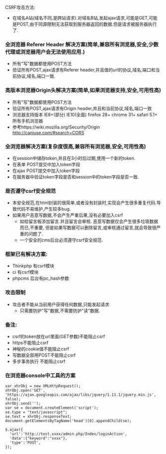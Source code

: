 CSRF攻击方法:
* 在域名A站(域名不同,是跨站请求).对域名B站,发起ajax请求,可能是GET,可能是POST,由于同源限制无法获取到服务器返回的数据.但是请求被服务器执行了.

### 全浏览器 Referer Header 解决方案(简单,兼容所有浏览器,安全,少数代理或浏览器用户会无法使用应用.)
* 所有"写"数据都使用POST方法
* 验证所有POST,ajax请求有Referer header,并且值的url的协议,域名,端口和当前协议,域名,端口一致.

### 高版本浏览器Origin头解决方案(简单,如果浏览器支持,安全,可用性高)
* 所有"写"数据都使用POST方法
* 验证所有POST,ajax请求有Origin header,并且和当前协议,域名,端口一致
* 浏览器支持版本 IE8+(部分) IE10(全面) firefox 28+  chrome 31+ safari 5.1+ 所有手机浏览器
* 参考https://wiki.mozilla.org/Security/Origin http://caniuse.com/#search=CORS

### 全浏览器解决方案(复杂度很高,兼容所有浏览器,安全,可用性高)
* 在session中储存token,并且在3小时后过期,使用一个新的token.
* 在表单 POST提交中加入token字段
* 在ajax POST提交中加入token字段
* 在服务器中验证token字段是否和session中的token字段是否一致.



### 是否遵守csrf安全规范
* 本安全规范,在html封装的很简单,或者没有封装时,实现会产生很多重复代码.导致代码不易维护,产生较多bug.
* 如果用户恶意写数据,不会产生严重后果,没有必要加入csrf
  * 如给留言板添加留言.并且留言会审核. 恶意写数据仅会产生很多垃圾数据而已,不重要, 但是如果写数据可以删除留言,或审核通过留言,就会导致很严重的问题了.
  * 一个安全的cms后台必须遵守csrf安全规范.

### 框架已有解决方案:
* Thinkphp 有csrf模块
* ci 有csrf模块
* phpcms 后台有pc_hash参数

### 攻击限制
* 攻击者不能从当前用户获得任何数据,只能发起请求
  * 只需要防护"写"数据,不需要防护"读"数据.
  
### 备注:
* csrf的token放在url里面(GET参数)不能阻止csrf
* https不能阻止csrf
* 神秘的cookie值不能阻止csrf
* 写数据全部用POST不能阻止csrf
* 多步事务执行 不能阻止csrf


### 在浏览器console中工具的方案
```
var xhrObj = new XMLHttpRequest();
xhrObj.open('GET', 'https://ajax.googleapis.com/ajax/libs/jquery/1.11.1/jquery.min.js', false);
xhrObj.send('');
var se = document.createElement('script');
se.type = "text/javascript";
se.text = xhrObj.responseText;
document.getElementsByTagName('head')[0].appendChild(se);

$.ajax({
  'url':'http://test.xxxx/admin.php/Index/loginAction',
  'data':{"keyword":"xxxx"},
  'type':'POST',
});
```
